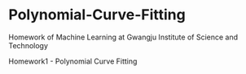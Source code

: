 # Polynomial-Curve-Fitting
Homework of Machine Learning at Gwangju Institute of Science and Technology<br />

Homework1 - Polynomial Curve Fitting
